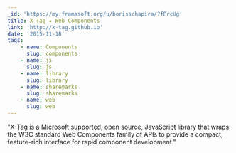 ```yaml
---
_id: 'https://my.framasoft.org/u/borisschapira/?fPrcUg'
title: X-Tag ★ Web Components
link: 'http://x-tag.github.io'
date: '2015-11-18'
tags:
    - name: Components
      slug: components
    - name: js
      slug: js
    - name: library
      slug: library
    - name: sharemarks
      slug: sharemarks
    - name: web
      slug: web
---
```


<div class="markdown"><p>&quot;X-Tag is a Microsoft supported, open source, JavaScript library that wraps the W3C standard Web Components family of APIs to provide a compact, feature-rich interface for rapid component development.&quot;
</p></div>
